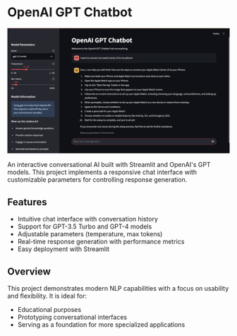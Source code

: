 # OpenAI GPT Chatbot

![Descriptive Alt Text](images/myimage.png)

An interactive conversational AI built with Streamlit and OpenAI's GPT models. This project implements a responsive chat interface with customizable parameters for controlling response generation.

## Features

- Intuitive chat interface with conversation history
- Support for GPT-3.5 Turbo and GPT-4 models
- Adjustable parameters (temperature, max tokens)
- Real-time response generation with performance metrics
- Easy deployment with Streamlit

## Overview

This project demonstrates modern NLP capabilities with a focus on usability and flexibility. It is ideal for:

- Educational purposes
- Prototyping conversational interfaces
- Serving as a foundation for more specialized applications